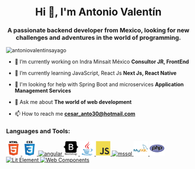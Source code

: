 <h1 align="center">Hi 👋, I'm Antonio Valentín</h1>
<h3 align="center">A passionate backend developer from Mexico, looking for new challenges and adventures in the world of programming.</h3>

<p align="left"> <img src="https://komarev.com/ghpvc/?username=antoniovalentinsayago&label=Profile%20views&color=0e75b6&style=flat" alt="antoniovalentinsayago" /> </p>

- 🔭 I’m currently working on Indra Minsait México **Consultor JR, FrontEnd**

- 🌱 I’m currently learning JavaScript, React Js **Next Js, React Native**

- 🤝 I'm looking for help with Spring Boot and microservices **Application Management Services**

- 💬 Ask me about **The world of web development**

- 📫 How to reach me **cesar_anto30@hotmail.com**

<h3 align="left">Languages and Tools:</h3>
<p align="left"> <a href="https://www.w3.org/html/" target="_blank" rel="noreferrer"> <img src="https://raw.githubusercontent.com/devicons/devicon/master/icons/html5/html5-original-wordmark.svg" alt="html5" width="40" height="40"/> </a> <a href="https://codeigniter.com" target="_blank" rel="noreferrer"> <img src="https://raw.githubusercontent.com/devicons/devicon/master/icons/css3/css3-original-wordmark.svg" alt="css3" width="40" height="40"/> </a> <a href="https://dotnet.microsoft.com/" target="_blank" rel="noreferrer"><a href="https://angular.io" target="_blank" rel="noreferrer"> <img src="https://angular.io/assets/images/logos/angular/angular.svg" alt="angular" width="40" height="40"/> </a> <a href="https://angular.io" target="_blank" rel="noreferrer">
<img src="https://raw.githubusercontent.com/devicons/devicon/master/icons/bootstrap/bootstrap-plain-wordmark.svg" alt="bootstrap" width="40" height="40"/> </a> <a href="https://www.java.com" target="_blank" rel="noreferrer"> <img src="https://raw.githubusercontent.com/devicons/devicon/master/icons/java/java-original.svg" alt="java" width="40" height="40"/> </a> <a href="https://developer.mozilla.org/en-US/docs/Web/JavaScript" target="_blank" rel="noreferrer"> <img src="https://raw.githubusercontent.com/devicons/devicon/master/icons/javascript/javascript-original.svg" alt="javascript" width="40" height="40"/> </a> <a href="https://www.microsoft.com/en-us/sql-server" target="_blank" rel="noreferrer"> <img src="https://www.svgrepo.com/show/303229/microsoft-sql-server-logo.svg" alt="mssql" width="40" height="40"/> </a> <a href="https://www.mysql.com/" target="_blank" rel="noreferrer"> <img src="https://raw.githubusercontent.com/devicons/devicon/master/icons/mysql/mysql-original-wordmark.svg" alt="mysql" width="40" height="40"/> </a>  </a><a href="https://www.php.net" target="_blank" rel="noreferrer"> <img src="https://raw.githubusercontent.com/devicons/devicon/master/icons/php/php-original.svg" alt="php" width="40" height="40"/> </a>
<a href="https://lit.dev/" target="_blank" rel="noreferrer"> <img src="https://avatars.githubusercontent.com/u/18489846?v=4" alt="Lit Element" width="40" height="40"/> </a>
<a href="https://www.webcomponents.org/" target="_blank" rel="noreferrer"> <img src="https://www.webcomponents.org/assets/logo-192x192.png" alt="Web Components" width="40" height="40"/> </a>
</p>
